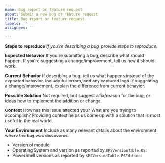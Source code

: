 ```yaml
---
name: Bug report or feature request
about: Submit a new bug or feature request
title: Bug report or feature request
labels: ''
assignees: ''

---
```


**Steps to reproduce**
*If you're describing a bug, provide steps to reproduce.*

**Expected Behavior**
If you're submitting a bug, describe what should happen. If you're suggesting a change/improvement, tell us how it should work.

**Current Behavior**
If describing a bug, tell us what happens instead of the expected behavior.
Include full errors, and any captured logs.
If suggesting a change/improvement, explain the difference from current behavior.

**Possible Solution**
Not required, but suggest a fix/reason for the bug, or ideas how to implement the addition or change.

**Context**
How has this issue affected you? What are you trying to accomplish? Providing context helps us come up with a solution that is most useful in the real world.

**Your Environment**
Include as many relevant details about the environment where the bug was discovered.

* Version of module
* Operating System and version as reported by `$PSVersionTable.OS`:
* PowerShell versions as reported by `$PSVersionTable.PSEdition`: